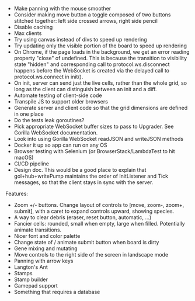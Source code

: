 - Make panning with the mouse smoother
- Consider making move button a toggle composed of two buttons stitched together: left side crossed arrows, right side pencil
- Disable caching
- Max clients
- Try using canvas instead of divs to speed up rendering
- Try updating only the visible portion of the board to speed up rendering
- On Chrome, if the page loads in the background, we get an error reading property "close" of undefined. This is because the transition to visibility state "hidden" and corresponding call to protocol.ws.disconnect happens before the WebSocket is created via the delayed call to protocol.ws.connect in init().
- On init, server can send just the live cells, rather than the whole grid, so long as the client can distinguish between an init and a diff.
- Automate testing of client-side code
- Transpile JS to support older browsers
- Generate server and client code so that the grid dimensions are defined in one place
- Do the tests leak goroutines?
- Pick appropriate WebSocket buffer sizes to pass to Upgrader. See Gorilla WebSocket documentation.
- Look into using Gorilla WebSocket readJSON and writeJSON methods
- Docker it up so app can run on any OS
- Browser testing with Selenium (or BrowserStack/LambdaTest to hit macOS)
- CI/CD pipeline
- Design doc. This would be a good place to explain that gol+hub+writePump maintains the order of InitListener and Tick messages, so that the client stays in sync with the server.

Features:

- Zoom +/- buttons. Change layout of controls to [move, zoom-, zoom+, submit], with a caret to expand controls upward, showing species.
- A way to clear debris (eraser, reset button, automatic, ...)
- Fancier cells: rounded, small when empty, large when filled. Potentially animate transitions.
- Nicer font and color palette
- Change state of / animate submit button when board is dirty
- Gene mixing and mutating
- Move controls to the right side of the screen in landscape mode
- Panning with arrow keys
- Langton's Ant
- Stamps
- Stamp builder
- Gamepad support
- Something that requires a database

